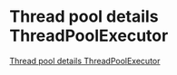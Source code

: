 # Thread pool details ThreadPoolExecutor
[Thread pool details ThreadPoolExecutor](https://aiwithcloud.com/2022/09/19/thread_pool_details_threadpoolexecutor/)